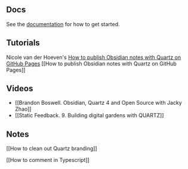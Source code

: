 ## Docs

See the [documentation](https://quartz.jzhao.xyz) for how to get started.
## Tutorials

Nicole van der Hoeven's [How to publish Obsidian notes with Quartz on GitHub Pages](https://notes.nicolevanderhoeven.com/How+to+publish+Obsidian+notes+with+Quartz+on+GitHub+Pages#Change+the+%60origin%60+remote)
[[How to publish Obsidian notes with Quartz on GitHub Pages]]

## Videos

- [[Brandon Boswell. Obsidian, Quartz 4 and Open Source with Jacky Zhao]]
- [[Static Feedback. 9. Building digital gardens with QUARTZ]]

## Notes

[[How to clean out Quartz branding]]




[[How to comment in Typescript]]





